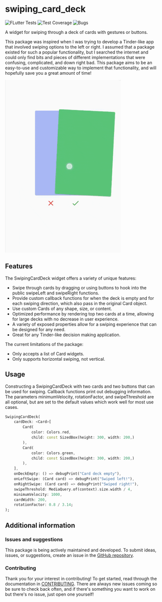 <!-- 
This README describes the package. If you publish this package to pub.dev,
this README's contents appear on the landing page for your package.

For information about how to write a good package README, see the guide for
[writing package pages](https://dart.dev/guides/libraries/writing-package-pages). 

For general information about developing packages, see the Dart guide for
[creating packages](https://dart.dev/guides/libraries/create-library-packages)
and the Flutter guide for
[developing packages and plugins](https://flutter.dev/developing-packages). 
-->

# swiping_card_deck
![FLutter Tests](https://img.shields.io/github/workflow/status/jushutch/swiping_card_deck/Generate%20badges/main?label=Tests&style=flat-square)
![Test Coverage](https://img.shields.io/codecov/c/github/jushutch/swiping_card_deck/main?label=Coverage&style=flat-square)
![Bugs](https://img.shields.io/github/issues/jushutch/swiping_card_deck/bug?label=Bug%20Issues&style=flat-square)

A widget for swiping through a deck of cards with gestures or buttons.

This package was inspired when I was trying to develop a Tinder-like app
that involved swiping options to the left or right. I assumed that a package
existed for such a popular functionality, but I searched the internet and could
only find bits and pieces of different implementations that were confusing, 
complicated, and down right bad. This package aims to be an easy-to-use and
customizable way to implement that functionality, and will hopefully save you
a great amount of time!

![SwipingCardDeck Demonstration](https://github.com/jushutch/swiping_card_deck/raw/main/gif/swiping_card_deck.gif)

## Features

The SwipingCardDeck widget offers a variety of unique features:

- Swipe through cards by dragging or using buttons to hook into the public
swipeLeft and swipeRight functions.
- Provide custom callback functions for when the deck is empty and for each 
swiping direction, which also pass in the original Card object.
- Use custom Cards of any shape, size, or content.
- Optimized performance by rendering top two cards at a time, allowing for large
decks with no decrease in user experience.
- A variety of exposed properties allow for a swiping experience that can be
designed for any need.
- Great for any Tinder-like decision making application.

The current limitations of the package:

- Only accepts a list of Card widgets.
- Only supports horizontal swiping, not vertical.

## Usage

Constructing a SwipingCardDeck with two cards and two buttons that can be used
for swiping. Callback functions print out debugging information. The parameters
minimumVelocity, rotationFactor, and swipeThreshold are all optional, but are set
to the default values which work well for most use cases.

```dart
SwipingCardDeck(
    cardDeck: <Card>[
        Card(
            color: Colors.red,
            child: const SizedBox(height: 300, width: 200,)
        ),
        Card(
            color: Colors.green,
            child: const SizedBox(height: 300, width: 200,)
        ),
    ],
    onDeckEmpty: () => debugPrint("Card deck empty"),
    onLeftSwipe: (Card card) => debugPrint("Swiped left!"),
    onRightSwipe: (Card card) => debugPrint("Swiped right!"),
    swipeThreshold: MediaQuery.of(context).size.width / 4,
    minimumVelocity: 1000,
    cardWidth: 200,
    rotationFactor: 0.8 / 3.14;
);
```

## Additional information
### Issues and suggestions
This package is being actively maintained and developed. To submit ideas,
issues, or suggestions, create an issue in the
[GitHub repository](https://github.com/jushutch/swiping_card_deck). 

### Contributing
Thank you for your interest in contributing! To get started, read through 
the documentation in [CONTRIBUTING](https://github.com/jushutch/swiping_card_deck/blob/main/CONTRIBUTING.md).
There are always new issues coming so be sure to check back often, and if there's
something you want to work on but there's no issue, just open one yourself!

